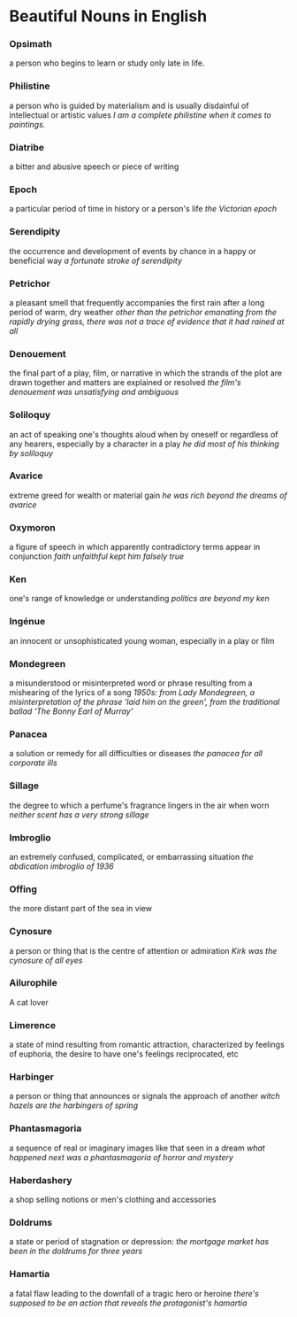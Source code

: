 # Beautiful Nouns in English

### Opsimath
a person who begins to learn or study only late in life.

### Philistine
a person who is guided by materialism and is usually disdainful of intellectual or artistic values
*I am a complete philistine when it comes to paintings.*

### Diatribe
a bitter and  abusive  speech or piece of writing

### Epoch
a particular period of time in history or a person's life
*the Victorian epoch*

### Serendipity
the occurrence and development of events by chance in a happy or beneficial way
*a fortunate stroke of serendipity*

### Petrichor
a pleasant smell that frequently accompanies the first rain after a long period of warm, dry weather
*other than the petrichor emanating from the rapidly drying grass, there was not a trace of evidence that it had rained at all*

### Denouement
the final part of a play, film, or narrative in which the strands of the plot are drawn together and matters are explained or resolved
*the film's denouement was unsatisfying and ambiguous*

### Soliloquy
an act of speaking one's thoughts aloud when by oneself or regardless of any hearers, especially by a character in a play
*he did most of his thinking by soliloquy*

### Avarice
extreme greed for wealth or material gain
*he was rich beyond the dreams of avarice*

### Oxymoron
a figure of speech in which apparently contradictory terms appear in conjunction
*faith unfaithful kept him falsely true*

### Ken
one's range of knowledge or understanding
*politics are beyond my ken*

### Ingénue
an innocent or unsophisticated young woman, especially in a play or film

### Mondegreen
a misunderstood or misinterpreted word or phrase resulting from a mishearing of the lyrics of a song
*1950s: from Lady Mondegreen, a misinterpretation of the phrase 'laid him on the green', from the traditional ballad ‘The Bonny Earl of Murray’*

### Panacea
a solution or remedy for all difficulties or diseases
*the panacea for all corporate ills*

### Sillage
the degree to which a perfume's fragrance lingers in the air when worn
*neither scent has a very strong sillage*

### Imbroglio
an extremely confused, complicated, or embarrassing situation
*the abdication imbroglio of 1936*

### Offing
the more distant part of the sea in view

### Cynosure
a person or thing that is the centre of attention or admiration
*Kirk was the cynosure of all eyes*

### Ailurophile
A cat lover

### Limerence
a state of mind resulting from romantic attraction, characterized by feelings of euphoria, the desire to have one's feelings reciprocated, etc

### Harbinger
a person or thing that announces or signals the approach of another
*witch hazels are the harbingers of spring*

### Phantasmagoria
a sequence of real or imaginary images like that seen in a dream
*what happened next was a phantasmagoria of horror and mystery*

### Haberdashery
a shop selling notions or men's clothing and accessories

### Doldrums
a state or period of stagnation or depression: 
*the mortgage market has been in the doldrums for three years*

### Hamartia
a fatal flaw leading to the downfall of a tragic hero or heroine
*there's supposed to be an action that reveals the protagonist's hamartia*